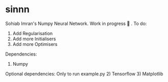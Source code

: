# sinnn
 Sohiab Imran's Numpy Neural Network. Work in progress 🔨 .
 To do:
 1) Add Regularisation
 2) Add more Initialisers
 3) Add more Optimisers

Dependencies:
 1) Numpy

Optional dependencies: Only to run example.py
 2) Tensorflow
 3) Matplotlib
 
